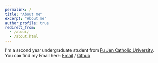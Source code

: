```yaml
---
permalink: /
title: "About me"
excerpt: "About me"
author_profile: true
redirect_from: 
  - /about/
  - /about.html
---
```


I'm a second year undergraduate student from [Fu Jen Catholic University](https://www.fju.edu.tw/). 
You can find my Email here: [Email](uuwuiu66@gmail.com) / [Github](https://github.com/5ssrei)


